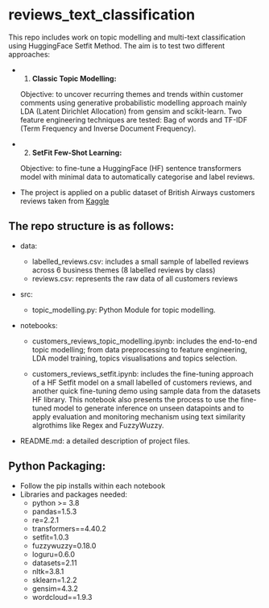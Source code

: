 # reviews_text_classification
This repo includes work on topic modelling and multi-text classification using HuggingFace Setfit Method. The aim is to test two different approaches:
- 1)  **Classic Topic Modelling:**
     
     Objective: to uncover recurring themes and trends within customer comments using generative probabilistic modelling approach mainly LDA (Latent Dirichlet Allocation) from gensim and scikit-learn. Two feature engineering techniques are tested: Bag of words and TF-IDF (Term Frequency and Inverse Document Frequency).

- 2)  **SetFit Few-Shot Learning:**
     
     Objective: to fine-tune a HuggingFace (HF) sentence transformers model with minimal data to automatically categorise and label reviews.

* The project is applied on a public dataset of British Airways customers reviews taken from [Kaggle](https://www.kaggle.com/datasets/okechukwuobiahu/british-airways-reviews/data)
        
## The repo structure is as follows: 
- data:
  - labelled_reviews.csv: includes a small sample of labelled reviews across 6 business themes (8 labelled reviews by class)
  - reviews.csv: represents the raw data of all customers reviews
     
- src:
  - topic_modelling.py: Python Module for topic modelling.
 
- notebooks:
  - customers_reviews_topic_modelling.ipynb: includes the end-to-end topic modelling; from data preprocessing to feature engineering, LDA model training, topics visualisations and topics selection.
    
  - customers_reviews_setfit.ipynb: includes the fine-tuning approach of a HF Setfit model on a small labelled of customers reviews, and another quick fine-tuning demo using sample data from the datasets HF library. This notebook also presents the process to use the fine-tuned model to generate inference on unseen datapoints and to apply evaluation and monitoring mechanism using text similarity algrothims like Regex and FuzzyWuzzy. 
    
- README.md: a detailed description of project files.

## Python Packaging:
- Follow the pip installs within each notebook
- Libraries and packages needed:
  - python >= 3.8
  - pandas=1.5.3
  - re=2.2.1
  - transformers==4.40.2
  - setfit=1.0.3
  - fuzzywuzzy=0.18.0
  - loguru=0.6.0
  - datasets=2.11
  - nltk=3.8.1
  - sklearn=1.2.2
  - gensim=4.3.2
  - wordcloud==1.9.3
